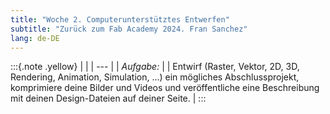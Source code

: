 ```yaml
---
title: "Woche 2. Computerunterstütztes Entwerfen"
subtitle: "Zurück zum Fab Academy 2024. Fran Sanchez"
lang: de-DE
---
```

:::{.note .yellow}
|     |
| --- |
| *Aufgabe:* |
| Entwirf (Raster, Vektor, 2D, 3D, Rendering, Animation, Simulation, ...) ein mögliches Abschlussprojekt, komprimiere deine Bilder und Videos und veröffentliche eine Beschreibung mit deinen Design-Dateien auf deiner Seite.  |
:::


